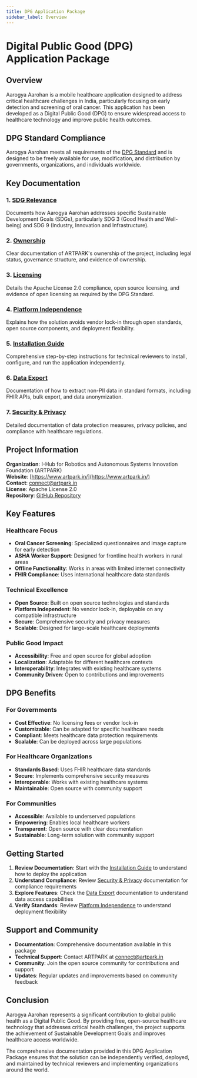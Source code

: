 ```yaml
---
title: DPG Application Package
sidebar_label: Overview
---
```


# Digital Public Good (DPG) Application Package

## Overview

Aarogya Aarohan is a mobile healthcare application designed to address critical healthcare challenges in India, particularly focusing on early detection and screening of oral cancer. This application has been developed as a Digital Public Good (DPG) to ensure widespread access to healthcare technology and improve public health outcomes.

## DPG Standard Compliance

Aarogya Aarohan meets all requirements of the [DPG Standard](https://www.digitalpublicgoods.net/submission-guide) and is designed to be freely available for use, modification, and distribution by governments, organizations, and individuals worldwide.

## Key Documentation

### 1. [SDG Relevance](./sdg-relevance.md)
Documents how Aarogya Aarohan addresses specific Sustainable Development Goals (SDGs), particularly SDG 3 (Good Health and Well-being) and SDG 9 (Industry, Innovation and Infrastructure).

### 2. [Ownership](./ownership.md)
Clear documentation of ARTPARK's ownership of the project, including legal status, governance structure, and evidence of ownership.

### 3. [Licensing](./licensing.md)
Details the Apache License 2.0 compliance, open source licensing, and evidence of open licensing as required by the DPG Standard.

### 4. [Platform Independence](./platform-independence.md)
Explains how the solution avoids vendor lock-in through open standards, open source components, and deployment flexibility.

### 5. [Installation Guide](./installation-guide.md)
Comprehensive step-by-step instructions for technical reviewers to install, configure, and run the application independently.

### 6. [Data Export](./data-export.md)
Documentation of how to extract non-PII data in standard formats, including FHIR APIs, bulk export, and data anonymization.

### 7. [Security & Privacy](./security-privacy.md)
Detailed documentation of data protection measures, privacy policies, and compliance with healthcare regulations.

## Project Information

**Organization**: I-Hub for Robotics and Autonomous Systems Innovation Foundation (ARTPARK)  
**Website**: [https://www.artpark.in/](https://www.artpark.in/)  
**Contact**: connect@artpark.in  
**License**: Apache License 2.0  
**Repository**: [GitHub Repository](https://github.com/triveous/fhir-app)

## Key Features

### Healthcare Focus
- **Oral Cancer Screening**: Specialized questionnaires and image capture for early detection
- **ASHA Worker Support**: Designed for frontline health workers in rural areas
- **Offline Functionality**: Works in areas with limited internet connectivity
- **FHIR Compliance**: Uses international healthcare data standards

### Technical Excellence
- **Open Source**: Built on open source technologies and standards
- **Platform Independent**: No vendor lock-in, deployable on any compatible infrastructure
- **Secure**: Comprehensive security and privacy measures
- **Scalable**: Designed for large-scale healthcare deployments

### Public Good Impact
- **Accessibility**: Free and open source for global adoption
- **Localization**: Adaptable for different healthcare contexts
- **Interoperability**: Integrates with existing healthcare systems
- **Community Driven**: Open to contributions and improvements

## DPG Benefits

### For Governments
- **Cost Effective**: No licensing fees or vendor lock-in
- **Customizable**: Can be adapted for specific healthcare needs
- **Compliant**: Meets healthcare data protection requirements
- **Scalable**: Can be deployed across large populations

### For Healthcare Organizations
- **Standards Based**: Uses FHIR healthcare data standards
- **Secure**: Implements comprehensive security measures
- **Interoperable**: Works with existing healthcare systems
- **Maintainable**: Open source with community support

### For Communities
- **Accessible**: Available to underserved populations
- **Empowering**: Enables local healthcare workers
- **Transparent**: Open source with clear documentation
- **Sustainable**: Long-term solution with community support

## Getting Started

1. **Review Documentation**: Start with the [Installation Guide](./installation-guide.md) to understand how to deploy the application
2. **Understand Compliance**: Review [Security & Privacy](./security-privacy.md) documentation for compliance requirements
3. **Explore Features**: Check the [Data Export](./data-export.md) documentation to understand data access capabilities
4. **Verify Standards**: Review [Platform Independence](./platform-independence.md) to understand deployment flexibility

## Support and Community

- **Documentation**: Comprehensive documentation available in this package
- **Technical Support**: Contact ARTPARK at connect@artpark.in
- **Community**: Join the open source community for contributions and support
- **Updates**: Regular updates and improvements based on community feedback

## Conclusion

Aarogya Aarohan represents a significant contribution to global public health as a Digital Public Good. By providing free, open-source healthcare technology that addresses critical health challenges, the project supports the achievement of Sustainable Development Goals and improves healthcare access worldwide.

The comprehensive documentation provided in this DPG Application Package ensures that the solution can be independently verified, deployed, and maintained by technical reviewers and implementing organizations around the world. 